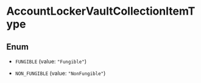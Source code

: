

# AccountLockerVaultCollectionItemType

## Enum


* `FUNGIBLE` (value: `"Fungible"`)

* `NON_FUNGIBLE` (value: `"NonFungible"`)



